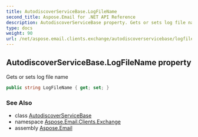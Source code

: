 ```yaml
---
title: AutodiscoverServiceBase.LogFileName
second_title: Aspose.Email for .NET API Reference
description: AutodiscoverServiceBase property. Gets or sets log file name
type: docs
weight: 90
url: /net/aspose.email.clients.exchange/autodiscoverservicebase/logfilename/
---
```

## AutodiscoverServiceBase.LogFileName property

Gets or sets log file name

```csharp
public string LogFileName { get; set; }
```

### See Also

* class [AutodiscoverServiceBase](../)
* namespace [Aspose.Email.Clients.Exchange](../../autodiscoverservicebase/)
* assembly [Aspose.Email](../../../)


